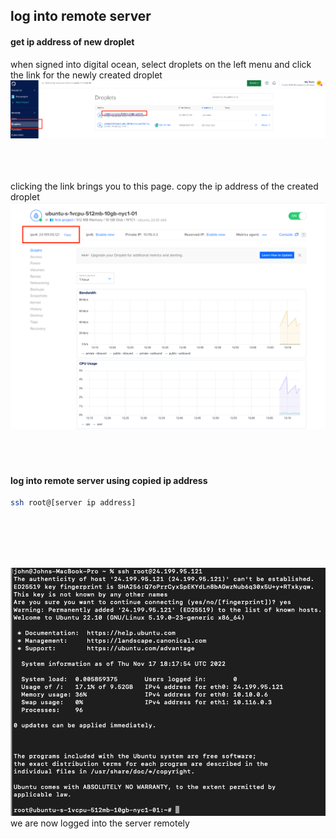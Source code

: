 ## log into remote server

#### get ip address of new droplet

when signed into digital ocean, select droplets on the left menu and click the link for the newly created droplet
![select droplet](images/select_droplet.png)
<br/><br/>
<br/><br/>

clicking the link brings you to this page. copy the ip address of the created droplet
![copy ip address](images/copy_ip_address.png)
<br/><br/>
<br/><br/>


#### log into remote server using copied ip address
```bash
ssh root@[server ip address]
```
<br/><br/>
<br/><br/>


![sign into server](images/sign_into_server.png)
we are now logged into the server remotely


